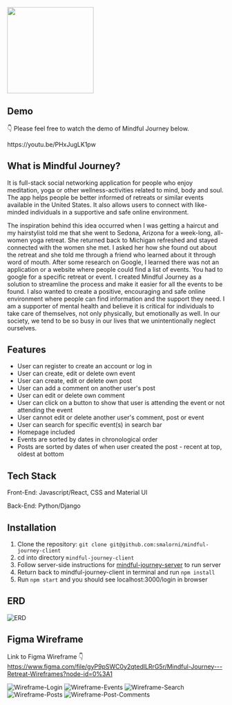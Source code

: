 <img src="public/Images/Journey-Logo.png" width="200" height="200"/>

## Demo
👇 Please feel free to watch the demo of Mindful Journey below.
<p>https://youtu.be/PHxJugLK1pw</p>


## What is Mindful Journey?

It is full-stack social networking application for people who enjoy meditation, yoga or other wellness-activities related to mind, body and soul. The app helps people be better informed of retreats or similar events available in the United States. It also allows users to connect with like-minded individuals in a supportive and safe online environment. 

The inspiration behind this idea occurred when I was getting a haircut and my hairstylist told me that she went to Sedona, Arizona for a week-long, all-women yoga retreat. She returned back to Michigan refreshed and stayed connected with the women she met. I asked her how she found out about the retreat and she told me through a friend who learned about it through word of mouth. After some research on Google, I learned there was not an application or a website where people could find a list of events. You had to google for a specific retreat or event. I created Mindful Journey as a solution to streamline the process and make it easier for all the events to be found. I also wanted to create a positive, encouraging and safe online environment where people can find information and the support they need.  I am a supporter of mental health and believe it is critical for individuals to take care of themselves, not only physically, but emotionally as well. In our society, we tend to be so busy in our lives that we unintentionally neglect ourselves.

## Features

* User can register to create an account or log in
* User can create, edit or delete own event
* User can create, edit or delete own post
* User can add a comment on another user's post
* User can edit or delete own comment
* User can click on a button to show that user is attending the event or not attending the event
* User cannot edit or delete another user's comment, post or event
* User can search for specific event(s) in search bar
* Homepage included
* Events are sorted by dates in chronological order
* Posts are sorted by dates of when user created the post - recent at top, oldest at bottom


## Tech Stack

<p>Front-End: Javascript/React, CSS and Material UI</p>
<p>Back-End: Python/Django</p>


## Installation

1. Clone the repository: `git clone git@github.com:smalorni/mindful-journey-client`
2. cd into directory `mindful-journey-client`
3. Follow server-side instructions for <a href="https://github.com/smalorni/mindful-journey-server" target="_blank">mindful-journey-server</a> to run server
4. Return back to mindful-journey-client in terminal and run `npm install`
5. Run `npm start` and you should see localhost:3000/login in browser

## ERD
![ERD](/public/Images/Mindful%20Journey-ERD.png)

## Figma Wireframe
Link to Figma Wireframe 👇
https://www.figma.com/file/gyP9pSWC0y2qtedlLRrG5r/Mindful-Journey---Retreat-Wireframes?node-id=0%3A1

![Wireframe-Login](/public/Images/Login-Register-Homepage.png)
![Wireframe-Events](/public/Images/Events.png)
![Wireframe-Search](/public/Images/Search.png)
![Wireframe-Posts](/public/Images/Posts.png)
![Wireframe-Post-Comments](/public/Images/Comments.png)